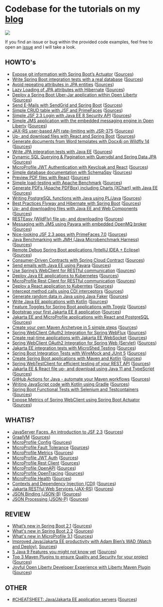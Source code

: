 # Codebase for the tutorials on my [blog](https://rieckpil.de/#/blog)

[![](https://github.com/rieckpil/blog-tutorials/workflows/Build%20Java/badge.svg)](https://github.com/rieckpil/blog-tutorials/actions)

If you find an issue or bug within the provided code examples, feel free to open an [issue](https://github.com/rieckpil/blog-tutorials/issues) and I will take a look.

## HOWTO's

* [Expose git information with Spring Boot’s Actuator](https://rieckpil.de/howto-expose-git-information-with-spring-boots-actuator/) ([Sources](https://github.com/rieckpil/blog-tutorials/tree/master/expose-git-information-actuator))
* [Write Spring Boot integration tests with a real database](https://rieckpil.de/howto-write-spring-boot-integration-tests-with-a-real-database/) ([Sources](https://github.com/rieckpil/blog-tutorials/tree/master/testcontainers))
* [Avoid repeating attributes in JPA entities](https://rieckpil.de/howto-avoid-repeating-attributes-in-jpa-entities/) ([Sources](https://github.com/rieckpil/blog-tutorials/tree/master/avoid-repeating-attributes-in-jpa-entities))
* [Lazy Loading of JPA attributes with Hibernate](https://rieckpil.de/how-to-lazy-loading-of-jpa-attributes-with-hibernate/) ([Sources](https://github.com/rieckpil/blog-tutorials/tree/master/lazy-loading-of-jpa-attributes-with-hibernate))
* [Deploy a Spring Boot Uber-Jar application within Open Liberty](https://rieckpil.de/howto-run-spring-boot-uber-jar-application-within-open-liberty/) ([Sources](https://github.com/rieckpil/blog-tutorials/tree/master/spring-boot-with-open-liberty/))
* [Send E-Mails with SendGrid and Spring Boot](https://rieckpil.de/howto-send-e-mails-with-sendgrid-and-spring-boot/) ([Sources](https://github.com/rieckpil/blog-tutorials/tree/master/send-emails-with-sendgrid-and-spring-boot))
* [Simple CRUD table with JSF and PrimeFaces](https://rieckpil.de/howto-simple-crud-table-with-jsf-2-3-and-primefaces/) ([Sources](https://github.com/rieckpil/blog-tutorials/tree/master/simple-crud-table-with-jsf-and-primefaces))
* [Simple JSF 2.3 Login with Java EE 8 Security API](https://rieckpil.de/howto-simple-form-based-authentication-for-jsf-2-3-with-java-ee-8-security-api/) ([Sources](https://github.com/rieckpil/blog-tutorials/tree/master/jsf-simple-login-with-java-ee-security-api))
* [Simple JMS application with the embedded messaging engine in Open Liberty](https://rieckpil.de/howto-simple-jms-application-with-the-embedded-messaging-engine-in-open-liberty/) ([Sources](https://github.com/rieckpil/blog-tutorials/tree/master/embedded-messaging-engine-open-liberty))
* [JAX-RS user-based API rate-limiting with JSR-375](https://rieckpil.de/howto-jax-rs-user-based-rate-limiting-with-jsr-375/) ([Sources](https://github.com/rieckpil/blog-tutorials/tree/master/jax-rs-api-rate-limiting-with-jsr-375))
* [Up- and download files with React and Spring Boot](https://rieckpil.de/howto-up-and-download-files-with-react-and-spring-boot/) ([Sources](https://github.com/rieckpil/blog-tutorials/tree/master/spring-boot-uploading-and-downloading-files-with-react))
* [Generate documents from Word templates with Docx4j on Wildfly 14](https://rieckpil.de/howto-generate-documents-from-word-templates-with-docx4j-on-wildfly-14/) ([Sources](https://github.com/rieckpil/blog-tutorials/tree/master/generate-documents-from-word-templates-with-docx4j-on-wildfly14))
* [Write JPA integration tests with Java EE](https://rieckpil.de/howto-jpa-integration-tests-with-java-ee/) ([Sources](https://github.com/rieckpil/blog-tutorials/tree/master/jpa-integration-tests-java-ee))
* [Dynamic SQL Querying & Pagination with Querydsl and Spring Data JPA](https://rieckpil.de/howto-dynamic-sql-querying-pagination-with-querydsl-and-spring-data-jpa) ([Sources](https://github.com/rieckpil/blog-tutorials/tree/master/dynamic-sql-querying-with-pagination))
* [MicroProfile JWT Authentication with Keycloak and React](https://rieckpil.de/howto-microprofile-jwt-authentication-with-keycloak-and-react/) ([Sources](https://github.com/rieckpil/blog-tutorials/tree/master/microprofile-jwt-keycloak-auth))
* [Simple database documentation with SchemaSpy](https://rieckpil.de/howto-simple-database-documentation-with-schemaspy/) ([Sources](https://github.com/rieckpil/blog-tutorials/tree/master/simple-database-documentation-with-schema-spy))
* [Preview PDF files with React](https://rieckpil.de/howto-pdf-preview-with-react/) ([Sources](https://github.com/rieckpil/blog-tutorials/tree/master/pdf-preview-react))
* [Simple load-testing with Apache Benchmark](https://rieckpil.de/howto-simple-load-testing-with-apache-benchmark/) ([Sources](https://github.com/rieckpil/blog-tutorials/tree/master/load-testing-your-application))
* [Generate PDFs (Apache PDFBox) including Charts (XChart) with Java EE](https://rieckpil.de/howto-generate-pdfs-apache-pdfbox-including-charts-xchart-with-java-ee/) ([Sources](https://github.com/rieckpil/blog-tutorials/tree/master/charts-in-pdf-java-ee))
* [Writing PostgreSQL functions with Java using PL/Java](https://rieckpil.de/howto-writing-postgresql-functions-with-java-using-pl-java/) ([Sources](https://github.com/rieckpil/blog-tutorials/tree/master/running-java-within-postgres))
* [Best Practices Flyway and Hibernate with Spring Boot](https://rieckpil.de/howto-best-practices-for-flyway-and-hibernate-with-spring-boot/) ([Sources](https://github.com/rieckpil/blog-tutorials/tree/master/spring-boot-hibernate-flyway-best-practices))
* [Up- and downloading files with Java EE and Web Components](https://rieckpil.de/howto-up-and-download-files-with-java-ee-and-web-components/) ([Sources](https://github.com/rieckpil/blog-tutorials/tree/master/java-ee-uploading-and-downloading-files-with-web-components))
* [RESTEasy (WildFly) file up- and downloading](https://rieckpil.de/howto-resteasy-wildfly-jax-rs-2-1-file-up-and-downloading/) ([Sources](https://github.com/rieckpil/blog-tutorials/tree/master/rest-easy-file-uploading-and-downloading))
* [Messaging with JMS using Payara with embedded OpenMQ broker](https://rieckpil.de/howto-messaging-with-jms-using-payara-with-embedded-openmq-broker/) ([Sources](https://github.com/rieckpil/blog-tutorials/tree/master/messaging-with-jms-using-payara))
* [Nice-looking JSF 2.3 apps with PrimeFaces 7.0](https://rieckpil.de/howto-create-nice-looking-jsf-2-3-applications-with-primefaces-7-0) ([Sources](https://github.com/rieckpil/blog-tutorials/tree/master/nice-looking-jsf-apps-with-prime-faces-7))
* [Java Benchmarking with JMH (Java Microbenchmark Harness)](https://rieckpil.de/howto-java-benchmarking-with-jmh-java-microbenchmark-harness/) ([Sources](https://github.com/rieckpil/blog-tutorials/tree/master/java-benchmarking-with-jmh))
* [Remote Debug Spring Boot applications (IntelliJ IDEA + Eclipse)](https://rieckpil.de/howto-remote-debug-spring-boot-applications-intellij-idea-eclipse/) ([Sources](https://github.com/rieckpil/blog-tutorials/tree/master/remote-debugging-spring-boot-application))
* [Consumer-Driven Contracts with Spring Cloud Contract](https://rieckpil.de/howto-consumer-driven-contracts-with-spring-cloud-contract/) ([Sources](https://github.com/rieckpil/blog-tutorials/tree/master/consumer-driven-contracts-with-spring-cloud-contract))
* [Send emails with Java EE using Payara](https://rieckpil.de/howto-send-emails-with-java-ee-using-payara) ([Sources](https://github.com/rieckpil/blog-tutorials/tree/master/java-ee-sending-mails))
* [Use Spring’s WebClient for RESTful communication](https://rieckpil.de/howto-use-springs-webclient-for-restful-communication/) ([Sources](https://github.com/rieckpil/blog-tutorials/tree/master/spring-web-client-demo))
* [Deploy Java EE applications to Kubernetes](https://rieckpil.de/howto-deploy-java-ee-applications-to-kubernetes) ([Sources](https://github.com/rieckpil/blog-tutorials/tree/master/java-ee-kubernetes-deployment))
* [MicroProfile Rest Client for RESTful communication](https://rieckpil.de/howto-microprofile-rest-client-for-restful-communication/) ([Sources](https://github.com/rieckpil/blog-tutorials/tree/master/microprofile-rest-client-for-restful-communication))
* [Deploy a React application to Kuberntes](https://dev.to/rieckpil/deploy-a-react-application-to-kubernetes-in-5-easy-steps-516j) ([Sources](https://github.com/rieckpil/blog-tutorials/tree/master/react-app-kubernetes))
* [Intercept method calls using CDI interceptors](https://rieckpil.de/howto-intercept-method-calls-using-cdi-interceptors/) ([Sources](https://github.com/rieckpil/blog-tutorials/tree/master/intercept-methods-with-cdi-interceptors))
* [Generate random data in Java using Java Faker](https://rieckpil.de/howto-generate-random-data-in-java-using-java-faker/) ([Sources](https://github.com/rieckpil/blog-tutorials/tree/master/random-data-in-java-using-java-faker))
* [Write Java EE applications with Kotlin](https://rieckpil.de/howto-write-java-ee-applications-with-kotlin/) ([Sources](https://github.com/rieckpil/blog-tutorials/tree/master/java-ee-with-kotlin))
* [Feature Toggles for Spring Boot applications with Togglz](https://rieckpil.de/howto-feature-toggles-for-spring-boot-applications-with-togglz/) ([Sources](https://github.com/rieckpil/blog-tutorials/tree/master/spring-boot-feature-toggles-with-togglz))
* [Bootstrap your first Jakarta EE 8 application](https://rieckpil.de/howto-bootstrap-your-first-jakarta-ee-8-application/) ([Sources](https://github.com/rieckpil/blog-tutorials/tree/master/bootstrap-jakarta-ee-8-application))
* [Jakarta EE and MicroProfile applications with React and PostgreSQL](https://rieckpil.de/jakarta-ee-and-microprofile-applications-with-react-and-postgresql) ([Sources](https://github.com/rieckpil/blog-tutorials/tree/master/guide-to-jakarta-ee-with-react-and-postgresql))
* [Create your own Maven Archetype in 5 simple steps](https://rieckpil.de/create-your-own-maven-archetype-in-5-simple-steps/) ([Sources](https://github.com/rieckpil/blog-tutorials/tree/master/custom-maven-archetype))
* [Spring WebClient OAuth2 Integration for Spring WebFlux](https://rieckpil.de/spring-webclient-oauth2-integration-using-github-as-an-example/) ([Sources](https://github.com/rieckpil/blog-tutorials/tree/master/spring-web-client-oauth2-reactive-stack))
* [Create real-time applications with Jakarta EE WebSocket](https://rieckpil.de/create-real-time-applications-with-jakarta-ee-websocket/) ([Sources](https://github.com/rieckpil/blog-tutorials/tree/master/websockets-with-jakarta-ee))
* [Spring WebClient OAuth2 Integration for Spring Web (Servlet)](https://rieckpil.de/spring-webclient-oauth2-integration-for-spring-web-servlet/) ([Sources](https://github.com/rieckpil/blog-tutorials/tree/master/spring-web-client-oauth2-servlet-stack))
* [Jakarta EE integration tests with MicroShed Testing](https://rieckpil.de/jakarta-ee-integration-tests-with-microshed-testing/) ([Sources](https://github.com/rieckpil/blog-tutorials/tree/master/review-microshed-testing))
* [Spring Boot Integration Tests with WireMock and JUnit 5](https://rieckpil.de/spring-boot-integration-tests-with-wiremock-and-junit-5/) ([Sources](https://github.com/rieckpil/blog-tutorials/tree/master/spring-boot-integration-tests-wiremock))
* [Create Spring Boot applications with Maven and Kotlin](https://rieckpil.de/create-spring-boot-applications-with-maven-and-kotlin/) ([Sources](https://github.com/rieckpil/blog-tutorials/tree/master/spring-boot-with-maven))
* [Spring WebTestClient for efficient testing of your REST API](https://rieckpil.de/spring-webtestclient-for-efficient-testing-of-your-rest-api/) ([Sources](https://github.com/rieckpil/blog-tutorials/tree/master/spring-web-test-client))
* [Jakarta EE & React file up- and download using Java 11 and TypeScript](https://rieckpil.de/jakarta-ee-react-file-up-and-download-using-java-11-and-typescript) ([Sources](https://github.com/rieckpil/blog-tutorials/tree/master/jakarta-ee-react-file-handling))
* [GitHub Actions for Java - automate your Maven workflows](https://rieckpil.de/github-actions-for-java-automate-your-maven-workflows/) ([Sources](https://github.com/rieckpil/blog-tutorials/tree/master/github-actions-java-maven))
* [Writing JavaScript code with Kotlin using Gradle](https://rieckpil.de/writing-javascript-code-with-kotlin-using-gradle/) ([Sources](https://github.com/rieckpil/blog-tutorials/tree/master/kotlin-javascript-transpiling-gradle))
* [Spring Boot Functional Tests with Selenium and Testcontainers](https://rieckpil.de/spring-boot-functional-tests-with-selenium-and-testcontainers/) ([Sources](https://github.com/rieckpil/blog-tutorials/tree/master/spring-boot-selenium-integration-tests))
* [Expose Metrics of Spring WebClient using Spring Boot Actuator](https://rieckpil.de/expose-metrics-of-spring-webclient-using-spring-boot-actuator) ([Sources](https://github.com/rieckpil/blog-tutorials/tree/master/spring-web-client-expose-metrics))

## WHATIS?

* [JavaServer Faces. An introduction to JSF 2.3](https://rieckpil.de/whatis-java-server-faces-an-introduction-to-jsf-2-3/) ([Sources](https://github.com/rieckpil/blog-tutorials/tree/master/hello-world-jsf-2.3))
* [GraalVM](https://rieckpil.de/whatis-graalvm/) ([Sources](https://github.com/rieckpil/blog-tutorials/tree/master/graalvm-intro))
* [MicroProfile Config](https://rieckpil.de/whatis-eclipse-microprofile-config/) ([Sources](https://github.com/rieckpil/getting-started-with-eclipse-microprofile/tree/master/microprofile-config))
* [MicroProfile Fault Tolerance](https://rieckpil.de/whatis-eclipse-microprofile-fault-tolerance/) ([Sources](https://github.com/rieckpil/getting-started-with-eclipse-microprofile/tree/master/microprofile-fault-tolerance))
* [MicroProfile Metrics](https://rieckpil.de/whatis-eclipse-microprofile-metrics/) ([Sources](https://github.com/rieckpil/getting-started-with-eclipse-microprofile/tree/master/microprofile-metrics))
* [MicroProfile JWT Auth](https://rieckpil.de/whatis-eclipse-microprofile-jwt-auth/) ([Sources](https://github.com/rieckpil/getting-started-with-eclipse-microprofile/tree/master/microprofile-jwt-auth))
* [MicroProfile Rest Client](https://rieckpil.de/whatis-eclipse-microprofile-rest-client/) ([Sources](https://github.com/rieckpil/getting-started-with-eclipse-microprofile/tree/master/microprofile-rest-client))
* [MicroProfile OpenAPI](https://rieckpil.de/whatis-eclipse-microprofile-openapi/) ([Sources](https://github.com/rieckpil/getting-started-with-eclipse-microprofile/tree/master/microprofile-open-api))
* [MicroProfile OpenTracing](https://rieckpil.de/whatis-eclipse-microprofile-opentracing/) ([Sources](https://github.com/rieckpil/getting-started-with-eclipse-microprofile/tree/master/microprofile-open-tracing))
* [MicroProfile Health](https://rieckpil.de/whatis-eclipse-microprofile-health/) ([Sources](https://github.com/rieckpil/getting-started-with-eclipse-microprofile/tree/master/microprofile-health))
* [Contexts and Dependency Injection (CDI)](https://rieckpil.de/whatis-contexts-and-dependency-injection-cdi/) ([Sources](https://github.com/rieckpil/getting-started-with-eclipse-microprofile/tree/master/cdi))
* [Jakarta RESTful Web Services (JAX-RS)](https://rieckpil.de/whatis-jakarta-restful-web-services-jax-rs/) ([Sources](https://github.com/rieckpil/getting-started-with-eclipse-microprofile/tree/master/jax-rs))
* [JSON Binding (JSON-B)](https://rieckpil.de/whatis-json-binding-json-b/) ([Sources](https://github.com/rieckpil/getting-started-with-eclipse-microprofile/tree/master/json-b))
* [JSON Processing (JSON-P)](https://rieckpil.de/whatis-json-processing-json-p/) ([Sources](https://github.com/rieckpil/getting-started-with-eclipse-microprofile/tree/master/json-p))

## REVIEW

* [What’s new in Spring Boot 2.1](https://rieckpil.de/review-whats-new-in-spring-boot-2-1/) ([Sources](https://github.com/rieckpil/blog-tutorials/tree/master/whats-new-in-spring-boot-2.1))
* [What's new in Spring Boot 2.2](https://rieckpil.de/review-whats-new-in-spring-boot-2-2/) ([Sources](https://github.com/rieckpil/blog-tutorials/tree/master/whats-new-in-spring-boot-2.2.))
* [What's new in MicroProfile 3.1](https://rieckpil.de/review-whats-new-in-microprofile-3-1/) ([Sources](https://github.com/rieckpil/blog-tutorials/tree/master/whats-new-in-microprofile-3.1))
* [Improved Java/Jakarta EE productivity with Adam Bien’s WAD (Watch and Deploy)](https://rieckpil.de/review-improved-java-jakarta-ee-productivity-with-adam-biens-wad-watch-and-deploy/), [Sources](https://github.com/rieckpil/blog-tutorials/tree/master/improved-java-ee-productivity-with-wad))
* [5 Java 9 Features you might not know yet](https://rieckpil.de/review-5-java-9-features-you-might-not-know-yet/) ([Sources](https://github.com/rieckpil/blog-tutorials/tree/master/five-java-9-features))
* [Top 3 Maven Plugins to ensure Quality and Security for your project](https://rieckpil.de/top-3-maven-plugins-to-ensure-quality-and-security-for-your-project/) ([Sources](https://github.com/rieckpil/blog-tutorials/tree/master/maven-plugins-to-ensure-quality))
* [Joyful Open Liberty Developer Experience with Liberty Maven Plugin](https://rieckpil.de/joyful-open-liberty-developer-experience-with-liberty-maven-plugin/) ([Sources](https://github.com/rieckpil/blog-tutorials/tree/master/open-liberty-maven-plugin-review))


## OTHER

* [#CHEATSHEET: Java/Jakarta EE application servers](https://rieckpil.de/cheatsheet-java-jakarta-ee-application-servers/) ([Sources](https://github.com/rieckpil/blog-tutorials/tree/master/application-server-cheatsheet))
